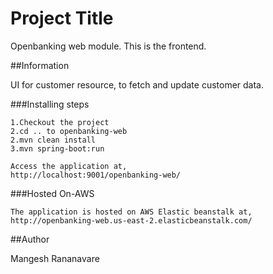# Project Title

Openbanking web module. This is the frontend.

##Information

UI for customer resource, to fetch and update customer data.

###Installing steps
```
1.Checkout the project
2.cd .. to openbanking-web
2.mvn clean install
3.mvn spring-boot:run
 
Access the application at,
http://localhost:9001/openbanking-web/
```

###Hosted On-AWS
```
The application is hosted on AWS Elastic beanstalk at,   
http://openbanking-web.us-east-2.elasticbeanstalk.com/
```

##Author

Mangesh Rananavare